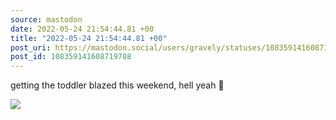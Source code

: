 ```yaml
---
source: mastodon
date: 2022-05-24 21:54:44.81 +00
title: "2022-05-24 21:54:44.81 +00"
post_uri: https://mastodon.social/users/gravely/statuses/108359141608719708
post_id: 108359141608719708
---
```

getting the toddler blazed this weekend, hell yeah 🤙


![](/images/108359141567556027.jpg)

